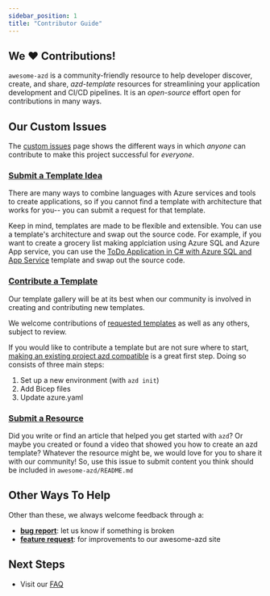 ```yaml
---
sidebar_position: 1
title: "Contributor Guide"
---
```


## We ♥️ Contributions!
`awesome-azd` is a community-friendly resource to help developer discover, create, and share, _azd-template_ resources for streamlining your application development and CI/CD pipelines. It is an _open-source_ effort open for contributions in many ways. 

## Our Custom Issues
The [custom issues](https://github.com/Azure/awesome-azd/issues/new/choose) page shows the different ways in which _anyone_ can contribute to make this project successful for _everyone_. 

### [Submit a Template Idea](https://github.com/Azure/awesome-azd/issues/new?assignees=nitya%2C+savannahostrowski&labels=requested-contribution&template=%F0%9F%A4%94-submit-an-idea-for-a-template.md&title=%5BIdea%5D+%3Cyour-template-name%3E)
There are many ways to combine languages with Azure services and tools to create applications, so if you cannot find a template with architecture that works for you-- you can submit a request for that template.

Keep in mind, templates are made to be flexible and extensible. You can use a template's architecture and swap out the source code. For example, if you want to create a grocery list making applciation using Azure SQL and Azure App service, you can use the [ToDo Application in C# with Azure SQL and App Service](https://github.com/Azure-Samples/todo-csharp-sql) template and swap out the source code. 

### [Contribute a Template](https://github.com/Azure/awesome-azd/issues/new?assignees=nitya%2C+savannahostrowski&labels=new-contribution&template=%F0%9F%93%B2contribute-an-azd-template-.md&title=%5BNew+azd-template%5D+%3Cyour-template-name%3E)
Our template gallery will be at its best when our community is involved in creating and contributing new templates. 

We welcome contributions of [requested templates](https://github.com/Azure/awesome-azd/issues?q=is%3Aopen+is%3Aissue+label%3Arequested-contribution) as well as any others, subject to review. 

If you would like to contribute a template but are not sure where to start, [making an existing project azd compatible](https://learn.microsoft.com/en-us/azure/developer/azure-developer-cli/make-azd-compatible) is a great first step. Doing so consists of three main steps:
1.  Set up a new environment (with `azd init`)
2.  Add Bicep files
3.  Update azure.yaml 

### [Submit a Resource](https://github.com/Azure/awesome-azd/issues/new?assignees=nitya%2C+savannahostrowski&labels=awesome-readme&template=%E2%9A%99%EF%B8%8F-submit-a-new-resource.md&title=%5BResource%5D)
Did you write or find an article that helped you get started with `azd`? Or maybe you created or found a video that showed you how to create an azd template? Whatever the resource might be, we would love for you to share it with our community! So, use this issue to submit content you think should be included in `awesome-azd/README.md`

## Other Ways To Help 
Other than these, we always welcome feedback through a:
 - [**bug report**](https://github.com/Azure/awesome-azd/issues/new?assignees=&labels=&template=bug_report.md&title=): let us know if something is broken
 - [**feature request**](https://github.com/Azure/awesome-azd/issues/new?assignees=&labels=&template=feature_request.md&title=): for improvements to our awesome-azd site

## Next Steps
- Visit our [FAQ](./1-faq/1-azd.md)
